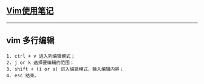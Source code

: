 ## [Vim使用笔记](http://www.cnblogs.com/jiqingwu/archive/2012/06/14/vim_notes.html)

---
## vim 多行编辑
    1. ctrl + v 进入列编辑模式；
    2. j or k 选择要编辑的范围；
    3. shift + (i or a) 进入编辑模式，输入编辑内容；
    4. esc 结束。